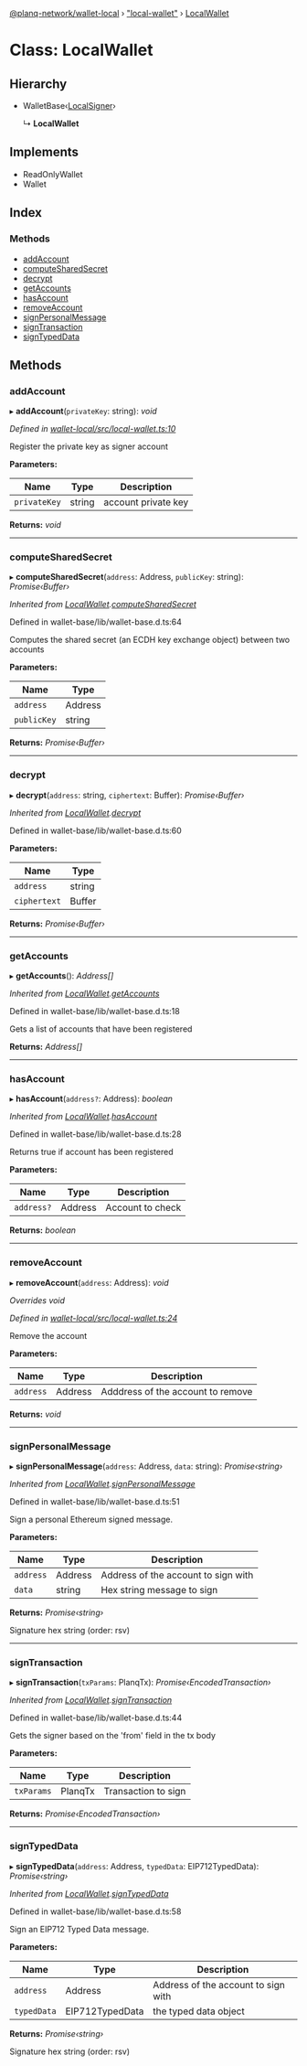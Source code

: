 [@planq-network/wallet-local](../README.md) › ["local-wallet"](../modules/_local_wallet_.md) › [LocalWallet](_local_wallet_.localwallet.md)

# Class: LocalWallet

## Hierarchy

* WalletBase‹[LocalSigner](_local_signer_.localsigner.md)›

  ↳ **LocalWallet**

## Implements

* ReadOnlyWallet
* Wallet

## Index

### Methods

* [addAccount](_local_wallet_.localwallet.md#addaccount)
* [computeSharedSecret](_local_wallet_.localwallet.md#computesharedsecret)
* [decrypt](_local_wallet_.localwallet.md#decrypt)
* [getAccounts](_local_wallet_.localwallet.md#getaccounts)
* [hasAccount](_local_wallet_.localwallet.md#hasaccount)
* [removeAccount](_local_wallet_.localwallet.md#removeaccount)
* [signPersonalMessage](_local_wallet_.localwallet.md#signpersonalmessage)
* [signTransaction](_local_wallet_.localwallet.md#signtransaction)
* [signTypedData](_local_wallet_.localwallet.md#signtypeddata)

## Methods

###  addAccount

▸ **addAccount**(`privateKey`: string): *void*

*Defined in [wallet-local/src/local-wallet.ts:10](https://github.com/planq-network/planq-sdk/blob/master/packages/sdk/wallets/wallet-local/src/local-wallet.ts#L10)*

Register the private key as signer account

**Parameters:**

Name | Type | Description |
------ | ------ | ------ |
`privateKey` | string | account private key  |

**Returns:** *void*

___

###  computeSharedSecret

▸ **computeSharedSecret**(`address`: Address, `publicKey`: string): *Promise‹Buffer›*

*Inherited from [LocalWallet](_local_wallet_.localwallet.md).[computeSharedSecret](_local_wallet_.localwallet.md#computesharedsecret)*

Defined in wallet-base/lib/wallet-base.d.ts:64

Computes the shared secret (an ECDH key exchange object) between two accounts

**Parameters:**

Name | Type |
------ | ------ |
`address` | Address |
`publicKey` | string |

**Returns:** *Promise‹Buffer›*

___

###  decrypt

▸ **decrypt**(`address`: string, `ciphertext`: Buffer): *Promise‹Buffer›*

*Inherited from [LocalWallet](_local_wallet_.localwallet.md).[decrypt](_local_wallet_.localwallet.md#decrypt)*

Defined in wallet-base/lib/wallet-base.d.ts:60

**Parameters:**

Name | Type |
------ | ------ |
`address` | string |
`ciphertext` | Buffer |

**Returns:** *Promise‹Buffer›*

___

###  getAccounts

▸ **getAccounts**(): *Address[]*

*Inherited from [LocalWallet](_local_wallet_.localwallet.md).[getAccounts](_local_wallet_.localwallet.md#getaccounts)*

Defined in wallet-base/lib/wallet-base.d.ts:18

Gets a list of accounts that have been registered

**Returns:** *Address[]*

___

###  hasAccount

▸ **hasAccount**(`address?`: Address): *boolean*

*Inherited from [LocalWallet](_local_wallet_.localwallet.md).[hasAccount](_local_wallet_.localwallet.md#hasaccount)*

Defined in wallet-base/lib/wallet-base.d.ts:28

Returns true if account has been registered

**Parameters:**

Name | Type | Description |
------ | ------ | ------ |
`address?` | Address | Account to check  |

**Returns:** *boolean*

___

###  removeAccount

▸ **removeAccount**(`address`: Address): *void*

*Overrides void*

*Defined in [wallet-local/src/local-wallet.ts:24](https://github.com/planq-network/planq-sdk/blob/master/packages/sdk/wallets/wallet-local/src/local-wallet.ts#L24)*

Remove the account

**Parameters:**

Name | Type | Description |
------ | ------ | ------ |
`address` | Address | Adddress of the account to remove  |

**Returns:** *void*

___

###  signPersonalMessage

▸ **signPersonalMessage**(`address`: Address, `data`: string): *Promise‹string›*

*Inherited from [LocalWallet](_local_wallet_.localwallet.md).[signPersonalMessage](_local_wallet_.localwallet.md#signpersonalmessage)*

Defined in wallet-base/lib/wallet-base.d.ts:51

Sign a personal Ethereum signed message.

**Parameters:**

Name | Type | Description |
------ | ------ | ------ |
`address` | Address | Address of the account to sign with |
`data` | string | Hex string message to sign |

**Returns:** *Promise‹string›*

Signature hex string (order: rsv)

___

###  signTransaction

▸ **signTransaction**(`txParams`: PlanqTx): *Promise‹EncodedTransaction›*

*Inherited from [LocalWallet](_local_wallet_.localwallet.md).[signTransaction](_local_wallet_.localwallet.md#signtransaction)*

Defined in wallet-base/lib/wallet-base.d.ts:44

Gets the signer based on the 'from' field in the tx body

**Parameters:**

Name | Type | Description |
------ | ------ | ------ |
`txParams` | PlanqTx | Transaction to sign  |

**Returns:** *Promise‹EncodedTransaction›*

___

###  signTypedData

▸ **signTypedData**(`address`: Address, `typedData`: EIP712TypedData): *Promise‹string›*

*Inherited from [LocalWallet](_local_wallet_.localwallet.md).[signTypedData](_local_wallet_.localwallet.md#signtypeddata)*

Defined in wallet-base/lib/wallet-base.d.ts:58

Sign an EIP712 Typed Data message.

**Parameters:**

Name | Type | Description |
------ | ------ | ------ |
`address` | Address | Address of the account to sign with |
`typedData` | EIP712TypedData | the typed data object |

**Returns:** *Promise‹string›*

Signature hex string (order: rsv)
